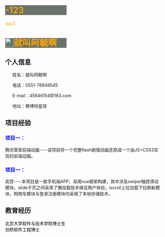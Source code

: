# -123
day3
<!DOCTYPE html PUBLIC "-//W3C//DTD XHTML 1.0 Transitional//EN" "http://www.w3.org/TR/xhtml1/DTD/xhtml1-transitional.dtd">
<html xmlns="http://www.w3.org/1999/xhtml" xml:lang="en">
<head>
	<meta http-equiv="Content-Type" content="text/html;charset=UTF-8">
	<title>建立一个小简历</title>
	<style type="text/css">
		/* *{margin: 0;padding: 0;} */
		body {
			background-image: url(timg.jpg);
		}
		img{
			width: 1em;
			height: 1em;
			vertical-align:top;
		}
		a{
			text-decoration: none;
		}
		a:hover{
			cursor: pointer;
		}
		h1 {
			line-height: 32px;
			color: orange;
			width: 200px;
			background: rgb(25,42,28,0.65);
		}
		p {
			color: orange;
		}
		h2 {
			font-weight: 700;
		}
		h3 {
			color: blue;
		}
		.nr {
			color: black;
		}
	</style>
</head>
<body>
	<h1>
		<img src="笑一笑.jpg" alt="" />就叫阿毓啊
	</h1>
	<h2>个人信息</h2>
	<p><dl>
			<ol>姓名：就叫阿毓啊</ol>
			<ol>电话：0551-78948545</ol>
			<ol>E-mail：45646154@163.com</ol>
			<ol>地址：赛博坦星球</ol>
		</dl>
	</p>
	<h2>项目经验</h2>
	<p>
		<h3>项目一：</h3>
		<a href="项目一.html">腾讯管家前端动画</a>----该项目将一个完整flash剧情动画还原成一个由JS+CSS3实现的前端动画。
		</br>
		<h3>项目一：</h3>
		<a href="项目二.html">奕赏</a>----本项目是一款手机端APP，采用vue框架构建，其中涉及swiper触控滑动模块，slide子页之间采用了懒加载技术保证用户体验，iscroll上拉加载下拉刷新模块，购物车模块与登录注册模块均采用了本地存储技术。
	</p>
	<h2>教育经历</h2>
	<p class="nr">北京大学软件与技术学院博士生</br>剑桥软件工程博士</p>
</body>
</html>
